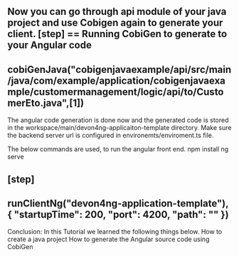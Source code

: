 Now you can go through api module of your java project and use Cobigen again to generate your client.
[step]
== Running CobiGen to generate to your Angular code
--
cobiGenJava("cobigenjavaexample/api/src/main/java/com/example/application/cobigenjavaexample/customermanagement/logic/api/to/CustomerEto.java",[1])
--
The angular code generation is done now and the generated code is stored in the workspace/main/devon4ng-applicaiton-template directory. Make sure the backend server url is configured in environemts/enviroment.ts file.

The below commands are used, to run the angular front end.
npm install
ng serve

[step]
--
runClientNg("devon4ng-application-template"), { "startupTime": 200, "port": 4200, "path": "" })
--

Conclusion: In this Tutorial we learned the following things below.
How to create a java project
How  to generate the Angular source code using CobiGen

